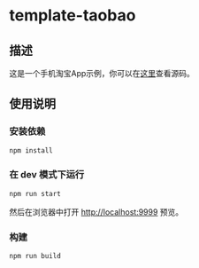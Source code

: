# template-taobao

## 描述

这是一个手机淘宝App示例，你可以在[这里](https://github.com/raxjs/template-taobao-hooks)查看源码。

## 使用说明

### 安装依赖

```bash
npm install
```

### 在 dev 模式下运行

```bash
npm run start
```

然后在浏览器中打开 [http://localhost:9999](http://localhost:9999) 预览。

### 构建

```bash
npm run build
```
